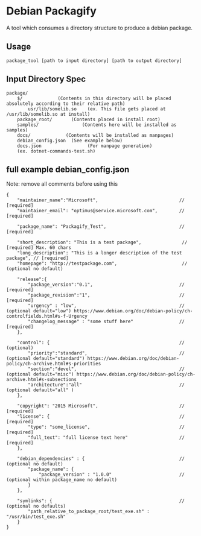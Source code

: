 # Debian Packagify

A tool which consumes a directory structure to produce a debian package.

## Usage

    package_tool [path to input directory] [path to output directory]

## Input Directory Spec

    package/           
        $/             (Contents in this directory will be placed absolutely according to their relative path)
            usr/lib/somelib.so    (ex. This file gets placed at /usr/lib/somelib.so at install)
        package_root/       (Contents placed in install root)
        samples/                (Contents here will be installed as samples)
        docs/             (Contents will be installed as manpages)
        debian_config.json  (See example below)
        docs.json                 (For manpage generation)
        (ex. dotnet-commands-test.sh)



## full example debian_config.json
Note: remove all comments before using this

    {
        "maintainer_name":"Microsoft",                              // [required]
        "maintainer_email": "optimus@service.microsoft.com",        // [required]

        "package_name": "Packagify_Test",                           // [required]

        "short_description": "This is a test package",               // [required] Max. 60 chars
        "long_description": "This is a longer description of the test package", // [required]
        "homepage": "http://testpackage.com",                        // (optional no default)

        "release":{
            "package_version":"0.1",                                // [required]
            "package_revision":"1",                                 // [required]
            "urgency" : "low",                                      // (optional default="low") https://www.debian.org/doc/debian-policy/ch-controlfields.html#s-f-Urgency
            "changelog_message" : "some stuff here"                 // [required]
        },

        "control": {                                                // (optional)
            "priority":"standard",                                  // (optional default="standard") https://www.debian.org/doc/debian-policy/ch-archive.html#s-priorities
            "section":"devel",                                      // (optional default="misc") https://www.debian.org/doc/debian-policy/ch-archive.html#s-subsections
            "architecture":"all"                                    // (optional default="all" ) 
        },

        "copyright": "2015 Microsoft",                              // [required]
        "license": {                                                // [required]
            "type": "some_license",                                 // [required]
            "full_text": "full license text here"                   // [required]
        },

        "debian_dependencies" : {                                   // (optional no default)
            "package_name": {
                "package_version" : "1.0.0"                         // (optional within package_name no default)
            }
        }, 

        "symlinks": {                                               // (optional no defaults)
            "path_relative_to_package_root/test_exe.sh" : "/usr/bin/test_exe.sh" 
        }
    }